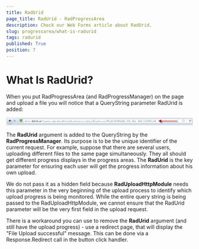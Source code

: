 ```yaml
---
title: RadUrid
page_title: RadUrid - RadProgressArea
description: Check our Web Forms article about RadUrid.
slug: progressarea/what-is-radurid
tags: radurid
published: True
position: 7
---
```


# What Is RadUrid?


When you put RadProgressArea (and RadProgressManager) on the page and upload a file you will notice that a QueryString parameter RadUrid is added:
 
![upload raduriid ](images/upload_radurid.png)

The **RadUrid** argument is added to the QueryString by the **RadProgressManager**. Its purpose is to be the unique identifier of the current request. For example, suppose that there are several users, uploading different files to the same page simultaneously. They all should get different progress displays in the progress areas. The **RadUrid** is the key parameter for ensuring each user will get the progress information about his own upload.

We do not pass it as a hidden field because **RadUploadHttpModule** needs this parameter in the very beginning of the upload process to identify which upload progress is being monitored. While the entire query string is being passed to the RadUploadHttpModule, we cannot ensure that the RadUrid parameter will be the very first field in the upload request.

There is a workaround you can use to remove the **RadUrid** argument (and still have the upload progress) - use a redirect page, that will display the "File Upload successful" message. This can be done via a Response.Redirect call in the button click handler. 
